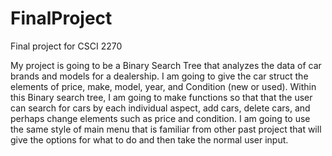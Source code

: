 # FinalProject
Final project for CSCI 2270

My project is going to be a Binary Search Tree that analyzes the data of car brands and models for a dealership. I am going to give the car struct the elements of price, make, model, year, and Condition (new or used). Within this Binary search tree, I am going to make functions so that that the user can search for cars by each individual aspect, add cars, delete cars, and perhaps change elements such as price and condition. I am going to use the same style of main menu that is familiar from other past project that will give the options for what to do and then take the normal user input.
